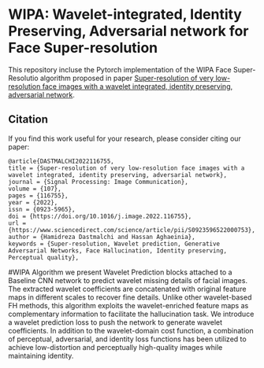 # WIPA: Wavelet-integrated, Identity Preserving, Adversarial network for Face Super-resolution
This repository incluse the Pytorch implementation of the WIPA Face Super-Resolutio algorithm proposed in paper [Super-resolution of very low-resolution face images with a wavelet integrated, identity preserving, adversarial network](https://www.sciencedirect.com/science/article/abs/pii/S0923596522000753?dgcid=coauthor).
## Citation
If you find this work useful for your research, please consider citing our paper:
```
@article{DASTMALCHI2022116755,
title = {Super-resolution of very low-resolution face images with a wavelet integrated, identity preserving, adversarial network},
journal = {Signal Processing: Image Communication},
volume = {107},
pages = {116755},
year = {2022},
issn = {0923-5965},
doi = {https://doi.org/10.1016/j.image.2022.116755},
url = {https://www.sciencedirect.com/science/article/pii/S0923596522000753},
author = {Hamidreza Dastmalchi and Hassan Aghaeinia},
keywords = {Super-resolution, Wavelet prediction, Generative Adversarial Networks, Face Hallucination, Identity preserving, Perceptual quality},
```
#WIPA Algorithm
we present Wavelet
Prediction blocks attached to a Baseline CNN network to predict wavelet missing details of facial images. The
extracted wavelet coefficients are concatenated with original feature maps in different scales to recover fine
details. Unlike other wavelet-based FH methods, this algorithm exploits the wavelet-enriched feature maps as
complementary information to facilitate the hallucination task. We introduce a wavelet prediction loss to push
the network to generate wavelet coefficients. In addition to the wavelet-domain cost function, a combination of
perceptual, adversarial, and identity loss functions has been utilized to achieve low-distortion and perceptually
high-quality images while maintaining identity.
